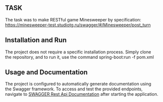 ## TASK
The task was to make RESTful game Minesweeper by specification: https://minesweeper-test.studiotg.ru/swagger/#/Minesweeper/post_turn
## Installation and Run
The project does not require a specific installation process. Simply clone the repository, and to run it, use the command spring-boot:run -f pom.xml

## Usage and Documentation
The project is configured to automatically generate documentation using the Swagger framework. To access and test the provided endpoints, navigate to [SWAGGER Rest Api Documentation](http://localhost:8080/api) after starting the application.